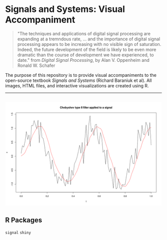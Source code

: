 # Signals and Systems: Visual Accompaniment

> "The techniques and applications of digital signal processing are expanding at a tremndous rate, ... and the importance of digital signal processing appears to be increasing with no visible sign of saturation. Indeed, the future development of the field is likely to be even more dramatic than the course of development we have experienced, to date."
> from *Digital Signal Processing*, by Alan V. Oppenheim and Ronald W. Schafer

The purpose of this repository is to provide visual accompaniments to the open-source textbook *Signals and Systems* (Richard Baraniuk et al). All images, HTML files, and interactive visualizations are created using R.

------
![alt text](https://github.com/dynamicwebpaige/signals-and-systems/blob/master/Rplot.png "Fig. 1: Example of Filtering")
------

## R Packages
`signal`
`shiny`

